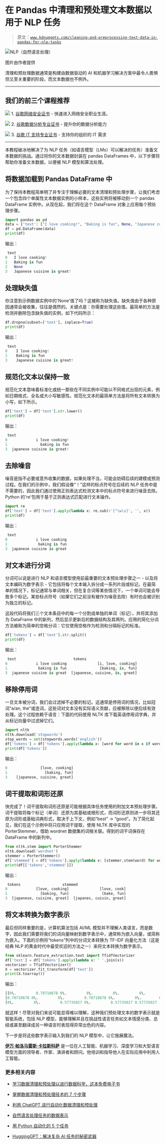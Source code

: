 # 在 Pandas 中清理和预处理文本数据以用于 NLP 任务

> 原文：[`www.kdnuggets.com/cleaning-and-preprocessing-text-data-in-pandas-for-nlp-tasks`](https://www.kdnuggets.com/cleaning-and-preprocessing-text-data-in-pandas-for-nlp-tasks)

![NLP（自然语言处理）](img/5ae96669735b9ef013b0b884100fcb7a.png)

图片由作者提供

清理和预处理数据通常是构建由数据驱动的 AI 和机器学习解决方案中最令人畏惧但又至关重要的阶段，而文本数据也不例外。

* * *

## 我们的前三个课程推荐

![](img/0244c01ba9267c002ef39d4907e0b8fb.png) 1\. [谷歌网络安全证书](https://www.kdnuggets.com/google-cybersecurity) - 快速进入网络安全职业生涯。

![](img/e225c49c3c91745821c8c0368bf04711.png) 2\. [谷歌数据分析专业证书](https://www.kdnuggets.com/google-data-analytics) - 提升你的数据分析能力

![](img/0244c01ba9267c002ef39d4907e0b8fb.png) 3\. [谷歌 IT 支持专业证书](https://www.kdnuggets.com/google-itsupport) - 支持你的组织的 IT 需求

* * *

本教程破冰地解决了为 NLP 任务（如语言模型（LMs）可以解决的任务）准备文本数据的挑战。通过将你的文本数据封装在 pandas DataFrames 中，以下步骤将帮助你准备文本数据，以便被 NLP 模型和算法处理。

## 将数据加载到 Pandas DataFrame 中

为了保持本教程简单明了并专注于理解必要的文本清理和预处理步骤，让我们考虑一个包含四个单属性文本数据实例的小样本，这些实例将被移动到一个 pandas DataFrame 实例中。从现在起，我们将在这个 DataFrame 对象上应用每个预处理步骤。

```py
import pandas as pd
data = {'text': ["I love cooking!", "Baking is fun", None, "Japanese cuisine is great!"]}
df = pd.DataFrame(data)
print(df)
```

输出：

```py
 text
0   I love cooking!
1   Baking is fun
2   None
3   Japanese cuisine is great!
```

## 处理缺失值

你注意到示例数据实例中的'None'值了吗？这被称为缺失值。缺失值由于各种原因通常会被收集，往往是偶然的。关键点是：你需要处理这些值。最简单的方法是检测并删除包含缺失值的实例，如下代码所示：

```py
df.dropna(subset=['text'], inplace=True)
print(df)
```

输出：

```py
 text
0    I love cooking!
1    Baking is fun
3    Japanese cuisine is great!
```

## 规范化文本以保持一致

规范化文本意味着标准化或统一那些在不同实例中可能以不同格式出现的元素，例如日期格式、全名或大小写敏感性。规范化文本的最简单方法是将所有文本转换为小写，如下所示。

```py
df['text'] = df['text'].str.lower()
print(df)
```

输出：

```py
 text
0             i love cooking!
1               baking is fun
3  japanese cuisine is great!
```

## 去除噪音

噪音是指不必要或意外收集的数据，如果处理不当，可能会妨碍后续的建模或预测过程。在我们的示例中，我们假设像“！”这样的标点符号在后续的 NLP 任务中是不需要的，因此我们通过使用正则表达式检测文本中的标点符号来进行噪音去除。Python 的're'包用于基于正则表达式匹配进行文本操作。

```py
import re
df['text'] = df['text'].apply(lambda x: re.sub(r'[^\w\s]', '', x))
print(df)
```

输出：

```py
 text
0             i love cooking
1              baking is fun
3  japanese cuisine is great
```

## 对文本进行分词

分词可以说是进行 NLP 和语言模型使用前最重要的文本预处理步骤之一 - 以及将文本编码为数字表示 - 它包括将每个文本输入拆分成一系列片段或标记。在最简单的情况下，标记通常与单词相关，但在复合词等某些情况下，一个单词可能会导致多个标记。某些标点符号（如果它们之前没有被作为噪音去除）有时也会被识别为独立的标记。

这段代码将我们三个文本条目中的每一个分割成单独的单词（标记），并将其添加为 DataFrame 中的新列，然后显示更新后的数据结构及其两列。应用的简化分词方法被称为简单的空格分词：它仅使用空格作为检测和分隔标记的标准。

```py
df['tokens'] = df['text'].str.split()
print(df)
```

输出：

```py
 text                          tokens
0             i love cooking              [i, love, cooking]
1              baking is fun               [baking, is, fun]
3  japanese cuisine is great  [japanese, cuisine, is, great]
```

## 移除停用词

一旦文本被分词，我们会过滤掉不必要的标记。这通常是停用词的情况，比如冠词“a/an, the”或连词，这些词对文本没有实际语义贡献，应被移除以便后续有效处理。这个过程依赖于语言：下面的代码使用 NLTK 库下载英语停用词字典，并从标记向量中过滤掉它们。

```py
import nltk
nltk.download('stopwords')
stop_words = set(stopwords.words('english'))
df['tokens'] = df['tokens'].apply(lambda x: [word for word in x if word not in stop_words])
print(df['tokens'])
```

输出：

```py
0               [love, cooking]
1                 [baking, fun]
3    [japanese, cuisine, great]
```

## 词干提取和词形还原

快完成了！词干提取和词形还原是可能根据具体任务使用的附加文本预处理步骤。词干提取将每个标记（单词）还原为其基础或根形式，而词形还原则进一步将其还原为词形或基础词典形式，取决于上下文，例如“best” -> “good”。为了简化起见，我们在这个示例中将只应用词干提取，使用 NLTK 库中实现的 PorterStemmer，借助 wordnet 数据集的词根关联。得到的词干词保存在 DataFrame 中的新列中。

```py
from nltk.stem import PorterStemmer
nltk.download('wordnet')
stemmer = PorterStemmer()
df['stemmed'] = df['tokens'].apply(lambda x: [stemmer.stem(word) for word in x])
print(df[['tokens','stemmed']])
```

输出：

```py
 tokens                   stemmed
0             [love, cooking]              [love, cook]
1               [baking, fun]               [bake, fun]
3  [japanese, cuisine, great]  [japanes, cuisin, great]
```

## 将文本转换为数字表示

最后但同样重要的是，计算机算法包括 AI/ML 模型并不理解人类语言，而是数字，因此我们需要将我们的词向量映射到数字表示中，通常称为嵌入向量，或简称为嵌入。下面的示例将“tokens”列中的分词文本转换为 TF-IDF 向量化方法（这是经典 NLP 的黄金时代中最受欢迎的方法之一）来将文本转换为数字表示。

```py
from sklearn.feature_extraction.text import TfidfVectorizer
df['text'] = df['tokens'].apply(lambda x: ' '.join(x))
vectorizer = TfidfVectorizer()
X = vectorizer.fit_transform(df['text'])
print(X.toarray())
```

输出：

```py
[[0\.         0.70710678 0\.         0\.         0\.         0\.       0.70710678]
[0.70710678 0\.         0\.         0.70710678 0\.         0\.        0\.        ]
[0\.         0\.         0.57735027 0\.         0.57735027 0.57735027        0\.        ]]
```

就这样！尽管对我们来说可能显得难以理解，这种我们预处理文本的数字表示就是智能系统，包括 NLP 模型，能够理解并且在挑战性语言任务如文本情感分类、总结或甚至翻译成另一种语言时表现得异常出色的内容。

下一步是将这些数字表示输入到我们的 NLP 模型中，让它施展魔法。

[](https://www.linkedin.com/in/ivanpc/)****[伊万·帕洛马雷斯·卡拉斯科萨](https://www.linkedin.com/in/ivanpc/)**** 是一位在人工智能、机器学习、深度学习和大型语言模型方面的领导者、作家、演讲者和顾问。他培训和指导他人在实际应用中利用人工智能。

### 更多相关内容

+   [学习数据清理和预处理以进行数据科学，这本免费电子书](https://www.kdnuggets.com/2023/08/learn-data-cleaning-preprocessing-data-science-free-ebook.html)

+   [掌握数据清理和预处理技术的 7 个步骤](https://www.kdnuggets.com/2023/08/7-steps-mastering-data-cleaning-preprocessing-techniques.html)

+   [利用 ChatGPT 进行自动化数据清理和预处理](https://www.kdnuggets.com/2023/08/harnessing-chatgpt-automated-data-cleaning-preprocessing.html)

+   [自然语言处理任务的数据表示](https://www.kdnuggets.com/2018/11/data-representation-natural-language-processing.html)

+   [用 Python 自动化的 5 个任务](https://www.kdnuggets.com/2021/06/5-tasks-automate-python.html)

+   [HuggingGPT：解决复杂 AI 任务的秘密武器](https://www.kdnuggets.com/2023/05/hugginggpt-secret-weapon-solve-complex-ai-tasks.html)
